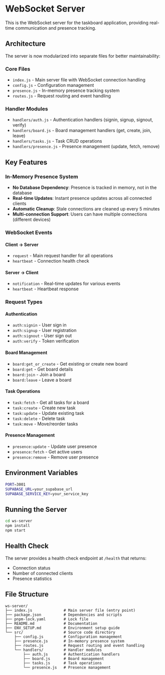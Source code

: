 # WebSocket Server

This is the WebSocket server for the taskboard application, providing real-time communication and presence tracking.

## Architecture

The server is now modularized into separate files for better maintainability:

### Core Files

- `index.js` - Main server file with WebSocket connection handling
- `config.js` - Configuration management
- `presence.js` - In-memory presence tracking system
- `routes.js` - Request routing and event handling

### Handler Modules

- `handlers/auth.js` - Authentication handlers (signin, signup, signout, verify)
- `handlers/board.js` - Board management handlers (get, create, join, leave)
- `handlers/tasks.js` - Task CRUD operations
- `handlers/presence.js` - Presence management (update, fetch, remove)

## Key Features

### In-Memory Presence System

- **No Database Dependency**: Presence is tracked in memory, not in the database
- **Real-time Updates**: Instant presence updates across all connected clients
- **Automatic Cleanup**: Stale connections are cleaned up every 5 minutes
- **Multi-connection Support**: Users can have multiple connections (different devices)

### WebSocket Events

#### Client → Server

- `request` - Main request handler for all operations
- `heartbeat` - Connection health check

#### Server → Client

- `notification` - Real-time updates for various events
- `heartbeat` - Heartbeat response

### Request Types

#### Authentication

- `auth:signin` - User sign in
- `auth:signup` - User registration
- `auth:signout` - User sign out
- `auth:verify` - Token verification

#### Board Management

- `board:get_or_create` - Get existing or create new board
- `board:get` - Get board details
- `board:join` - Join a board
- `board:leave` - Leave a board

#### Task Operations

- `task:fetch` - Get all tasks for a board
- `task:create` - Create new task
- `task:update` - Update existing task
- `task:delete` - Delete task
- `task:move` - Move/reorder tasks

#### Presence Management

- `presence:update` - Update user presence
- `presence:fetch` - Get active users
- `presence:remove` - Remove user presence

## Environment Variables

```bash
PORT=3001
SUPABASE_URL=your_supabase_url
SUPABASE_SERVICE_KEY=your_service_key
```

## Running the Server

```bash
cd ws-server
npm install
npm start
```

## Health Check

The server provides a health check endpoint at `/health` that returns:

- Connection status
- Number of connected clients
- Presence statistics

## File Structure

```
ws-server/
├── index.js              # Main server file (entry point)
├── package.json          # Dependencies and scripts
├── pnpm-lock.yaml        # Lock file
├── README.md             # Documentation
├── ENV_SETUP.md          # Environment setup guide
└── src/                  # Source code directory
    ├── config.js         # Configuration management
    ├── presence.js       # In-memory presence system
    ├── routes.js         # Request routing and event handling
    └── handlers/         # Handler modules
        ├── auth.js       # Authentication handlers
        ├── board.js      # Board management
        ├── tasks.js      # Task operations
        └── presence.js   # Presence management
```

